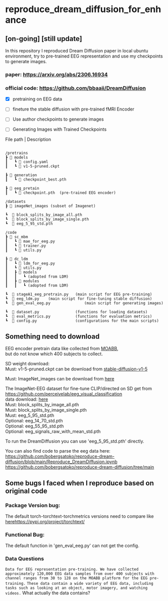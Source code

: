 # reproduce_dream_diffusion_for_enhance
## [on-going]  [still update]
In this repository I reproduced Dream Diffusion paper in local ubuntu environment, try to pre-trained EEG representation and use my checkpoints to generate images.  

### paper:  https://arxiv.org/abs/2306.16934  
### official code:  https://github.com/bbaaii/DreamDiffusion  

- [x] pretraining on EEG data
- [ ] fineture the stable diffusion with pre-trained fMRI Encoder
- [ ] Use author checkpoints to generate images
- [ ] Generating Images with Trained Checkpoints



File path | Description
```

/pretrains
┣ 📂 models
┃   ┗ 📜 config.yaml
┃   ┗ 📜 v1-5-pruned.ckpt

┣ 📂 generation  
┃   ┗ 📜 checkpoint_best.pth 

┣ 📂 eeg_pretain
┃   ┗ 📜 checkpoint.pth  (pre-trained EEG encoder)

/datasets
┣ 📂 imageNet_images (subset of Imagenet)

┗  📜 block_splits_by_image_all.pth
┗  📜 block_splits_by_image_single.pth 
┗  📜 eeg_5_95_std.pth  

/code
┣ 📂 sc_mbm
┃   ┗ 📜 mae_for_eeg.py
┃   ┗ 📜 trainer.py
┃   ┗ 📜 utils.py

┣ 📂 dc_ldm
┃   ┗ 📜 ldm_for_eeg.py
┃   ┗ 📜 utils.py
┃   ┣ 📂 models
┃   ┃   ┗ (adopted from LDM)
┃   ┣ 📂 modules
┃   ┃   ┗ (adopted from LDM)

┗  📜 stageA1_eeg_pretrain.py   (main script for EEG pre-training)
┗  📜 eeg_ldm.py    (main script for fine-tuning stable diffusion)
┗  📜 gen_eval_eeg.py               (main script for generating images)

┗  📜 dataset.py                (functions for loading datasets)
┗  📜 eval_metrics.py           (functions for evaluation metrics)
┗  📜 config.py                 (configurations for the main scripts)

```
## Something need to download

EEG encoder pretrain data like collected from [MOABB](https://github.com/NeuroTechX/moabb),  
but do not know which 400 subjects to collect.

SD weight download:  
Must: v1-5-pruned.ckpt can be download from [stable-diffusion-v1-5](https://huggingface.co/runwayml/stable-diffusion-v1-5/tree/main)

Must: ImageNet_images can be download from [here](https://drive.google.com/file/d/1y7I9bG1zKYqBM94odcox_eQjnP9HGo9-/view)  

The ImageNet-EEG dataset for fine-tune CLIP/directed on SD get from https://github.com/perceivelab/eeg_visual_classification  
data download: [here](https://studentiunict-my.sharepoint.com/personal/concetto_spampinato_unict_it/_layouts/15/onedrive.aspx?id=%2Fpersonal%2Fconcetto%5Fspampinato%5Funict%5Fit%2FDocuments%2Fsito%5FPeRCeiVe%2Fdatasets%2Feeg%5Fcvpr%5F2017&ga=1)  
Must: block_splits_by_image_all.pth  
Must: block_splits_by_image_single.pth   
Must: eeg_5_95_std.pth    
Optional: eeg_14_70_std.pth   
Optional: eeg_55_95_std.pth   
Optional: eeg_signals_raw_with_mean_std.pth 

To run the DreamDiffusion you can use 'eeg_5_95_std.pth' directly.

You can also find code to parse the eeg data here: https://github.com/bobergsatoko/reproduce-dream-diffusion/blob/main/Reproduce_DreamDiffusion.ipynb
https://github.com/bobergsatoko/reproduce-dream-diffusion/tree/main

## Some bugs I faced when I reproduce based on original code
### Package Version bug:
The default torch-torchtext-torchmetrics versions need to compare like [here](https://pypi.org/project/torchtext/)https://pypi.org/project/torchtext/

### Functional Bug: 
The default function in 'gen_eval_eeg.py' can not get the config.


### Data Questions
`Data for EEG representation pre-training. We have collected approximately 120,000 EEG data samples from over 400 subjects with channel ranges from 30 to 128 on the
MOABB platform for the EEG pre-training.` `These data contain a wide variety of EEG data, including tasks such as looking at an object, motor imagery, and watching videos.` What actually the data contains?

